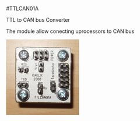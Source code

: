 <!--- PrjInfo ---> <!--- Please remove this line after manually editing --->
<!--- 00a56be08b96043df9e37d6aff7b6990 --->
<!--- Created:20170112-18:22: ---> 
<!--- Author:Mlab: ---> 
<!--- AuthorEmail:mlab@mlab.cz: ---> 
<!--- Tags:imported: ---> 
<!--- Ust:None: ---> 
<!--- Name:TTLCAN01A: --->
#TTLCAN01A 
<!--- LongName --->
TTL to CAN bus Converter
<!--- ELongName ---> 

<!--- Lead --->
The module allow conecting uprocessors to CAN bus
<!--- ELead ---> 

![LeadImg](TTLCAN01A_Top_Small.JPG) 


​
​
<!--- Description --->
<!--- EDescription --->
<!--- Content --->
<!--- EContent --->
            